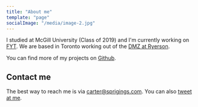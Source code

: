 ```yaml
---
title: "About me"
template: "page"
socialImage: "/media/image-2.jpg"
---
```


I studied at McGill University (Class of 2019) and I'm currently working on [FYT](https://www.iamfyt.com). We are based in Toronto working out of the [DMZ at Ryerson](https://dmz.ryerson.ca/).

You can find more of my projects on [Github](https://github.com/LikeCarter). 

## Contact me

The best way to reach me is via [carter@sprigings.com](mailto:carter@sprigings.com). You can also [tweet at me](https://twitter.com/cartersprigings).